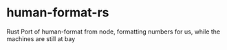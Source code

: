 # human-format-rs
Rust Port of human-format from node, formatting numbers for us, while the machines are still at bay
